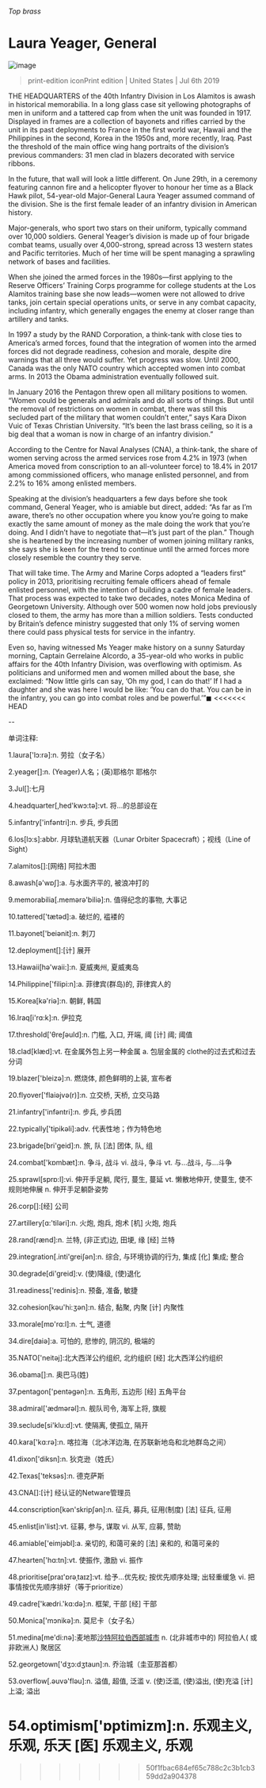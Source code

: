 ###### Top brass
# Laura Yeager, General 
![image](images/20190706_USP007_0.jpg) 
> print-edition iconPrint edition | United States | Jul 6th 2019 
THE HEADQUARTERS of the 40th Infantry Division in Los Alamitos is awash in historical memorabilia. In a long glass case sit yellowing photographs of men in uniform and a tattered cap from when the unit was founded in 1917. Displayed in frames are a collection of bayonets and rifles carried by the unit in its past deployments to France in the first world war, Hawaii and the Philippines in the second, Korea in the 1950s and, more recently, Iraq. Past the threshold of the main office wing hang portraits of the division’s previous commanders: 31 men clad in blazers decorated with service ribbons. 
In the future, that wall will look a little different. On June 29th, in a ceremony featuring cannon fire and a helicopter flyover to honour her time as a Black Hawk pilot, 54-year-old Major-General Laura Yeager assumed command of the division. She is the first female leader of an infantry division in American history. 
Major-generals, who sport two stars on their uniform, typically command over 10,000 soldiers. General Yeager’s division is made up of four brigade combat teams, usually over 4,000-strong, spread across 13 western states and Pacific territories. Much of her time will be spent managing a sprawling network of bases and facilities. 
When she joined the armed forces in the 1980s—first applying to the Reserve Officers’ Training Corps programme for college students at the Los Alamitos training base she now leads—women were not allowed to drive tanks, join certain special operations units, or serve in any combat capacity, including infantry, which generally engages the enemy at closer range than artillery and tanks. 
In 1997 a study by the RAND Corporation, a think-tank with close ties to America’s armed forces, found that the integration of women into the armed forces did not degrade readiness, cohesion and morale, despite dire warnings that all three would suffer. Yet progress was slow. Until 2000, Canada was the only NATO country which accepted women into combat arms. In 2013 the Obama administration eventually followed suit. 
In January 2016 the Pentagon threw open all military positions to women. “Women could be generals and admirals and do all sorts of things. But until the removal of restrictions on women in combat, there was still this secluded part of the military that women couldn’t enter,” says Kara Dixon Vuic of Texas Christian University. “It’s been the last brass ceiling, so it is a big deal that a woman is now in charge of an infantry division.” 
According to the Centre for Naval Analyses (CNA), a think-tank, the share of women serving across the armed services rose from 4.2% in 1973 (when America moved from conscription to an all-volunteer force) to 18.4% in 2017 among commissioned officers, who manage enlisted personnel, and from 2.2% to 16% among enlisted members. 
Speaking at the division’s headquarters a few days before she took command, General Yeager, who is amiable but direct, added: “As far as I’m aware, there’s no other occupation where you know you’re going to make exactly the same amount of money as the male doing the work that you’re doing. And I didn’t have to negotiate that—it’s just part of the plan.” Though she is heartened by the increasing number of women joining military ranks, she says she is keen for the trend to continue until the armed forces more closely resemble the country they serve. 
That will take time. The Army and Marine Corps adopted a “leaders first” policy in 2013, prioritising recruiting female officers ahead of female enlisted personnel, with the intention of building a cadre of female leaders. That process was expected to take two decades, notes Monica Medina of Georgetown University. Although over 500 women now hold jobs previously closed to them, the army has more than a million soldiers. Tests conducted by Britain’s defence ministry suggested that only 1% of serving women there could pass physical tests for service in the infantry. 
Even so, having witnessed Ms Yeager make history on a sunny Saturday morning, Captain Gerrelaine Alcordo, a 35-year-old who works in public affairs for the 40th Infantry Division, was overflowing with optimism. As politicians and uniformed men and women milled about the base, she exclaimed: “Now little girls can say, ‘Oh my god, I can do that!’ If I had a daughter and she was here I would be like: ‘You can do that. You can be in the infantry, you can go into combat roles and be powerful.’”◼ 
<<<<<<< HEAD
-- 
 单词注释:
1.laura['lɔ:rә]:n. 劳拉（女子名） 
2.yeager[]:n. (Yeager)人名；(英)耶格尔 耶格尔 
3.Jul[]:七月 
4.headquarter[,hed'kwɔ:tә]:vt. 将...的总部设在 
5.infantry['infәntri]:n. 步兵, 步兵团 
6.los[lɔ:s]:abbr. 月球轨道航天器（Lunar Orbiter Spacecraft）；视线（Line of Sight） 
7.alamitos[]:[网络] 阿拉木图 
8.awash[ә'wɒʃ]:a. 与水面齐平的, 被浪冲打的 
9.memorabilia[.memәrә'biliә]:n. 值得纪念的事物, 大事记 
10.tattered['tætәd]:a. 破烂的, 褴褛的 
11.bayonet['beiәnit]:n. 刺刀 
12.deployment[]:[计] 展开 
13.Hawaii[hә'waii:]:n. 夏威夷州, 夏威夷岛 
14.Philippine['filipi:n]:a. 菲律宾(群岛)的, 菲律宾人的 
15.Korea[kә'riә]:n. 朝鲜, 韩国 
16.Iraq[i'rɑ:k]:n. 伊拉克 
17.threshold['θreʃәuld]:n. 门槛, 入口, 开端, 阈 [计] 阈; 阈值 
18.clad[klæd]:vt. 在金属外包上另一种金属 a. 包层金属的 clothe的过去式和过去分词 
19.blazer['bleizә]:n. 燃烧体, 颜色鲜明的上装, 宣布者 
20.flyover['flaiәjvә(r)]:n. 立交桥, 天桥, 立交马路 
21.infantry['infәntri]:n. 步兵, 步兵团 
22.typically['tipikәli]:adv. 代表性地；作为特色地 
23.brigade[bri'geid]:n. 旅, 队 [法] 团体, 队, 组 
24.combat['kɒmbæt]:n. 争斗, 战斗 vi. 战斗, 争斗 vt. 与...战斗, 与...斗争 
25.sprawl[sprɒ:l]:vi. 伸开手足躺, 爬行, 蔓生, 蔓延 vt. 懒散地伸开, 使蔓生, 使不规则地伸展 n. 伸开手足躺卧姿势 
26.corp[]:[经] 公司 
27.artillery[ɑ:'tilәri]:n. 火炮, 炮兵, 炮术 [机] 火炮, 炮兵 
28.rand[rænd]:n. 兰特, (非正式)边, 田埂, 缘 [经] 兰特 
29.integration[.inti'greiʃәn]:n. 综合, 与环境协调的行为, 集成 [化] 集成; 整合 
30.degrade[di'greid]:v. (使)降级, (使)退化 
31.readiness['redinis]:n. 预备, 准备, 敏捷 
32.cohesion[kәu'hi:ʒәn]:n. 结合, 黏聚, 内聚 [计] 内聚性 
33.morale[mɒ'rɑ:l]:n. 士气, 道德 
34.dire[daiә]:a. 可怕的, 悲惨的, 阴沉的, 极端的 
35.NATO['neitәj]:北大西洋公约组织, 北约组织 [经] 北大西洋公约组织 
36.obama[]:n. 奥巴马(姓) 
37.pentagon['pentәgәn]:n. 五角形, 五边形 [经] 五角平台 
38.admiral['ædmәrәl]:n. 舰队司令, 海军上将, 旗舰 
39.seclude[si'klu:d]:vt. 使隔离, 使孤立, 隔开 
40.kara['kɑ:rә]:n. 喀拉海（北冰洋边海, 在苏联新地岛和北地群岛之间） 
41.dixon['diksn]:n. 狄克逊（姓氏） 
42.Texas['teksәs]:n. 德克萨斯 
43.CNA[]:[计] 经认证的Netware管理员 
44.conscription[kәn'skripʃәn]:n. 征兵, 募兵, 征用(制度) [法] 征兵, 征用 
45.enlist[in'list]:vt. 征募, 参与, 谋取 vi. 从军, 应募, 赞助 
46.amiable['eimjәbl]:a. 亲切的, 和蔼可亲的 [法] 亲和的, 和蔼可亲的 
47.hearten['hɑ:tn]:vt. 使振作, 激励 vi. 振作 
48.prioritise[praɪ'ɒrəˌtaɪz]:vt. 给予…优先权; 按优先顺序处理; 出轻重缓急 vi. 把事情按优先顺序排好（等于prioritize） 
49.cadre['kædri.'kɑ:dә]:n. 框架, 干部 [经] 干部 
50.Monica['mɔnikә]:n. 莫尼卡（女子名） 
51.medina[me'di:nә]:麦地那[沙特阿拉伯西部城市](伊斯兰教创立人穆罕默德的陵墓所在地,伊斯兰教圣地之一)  n. (北非城市中的) 阿拉伯人( 或非欧洲人) 聚居区 
52.georgetown['dʒɔ:dʒtaun]:n. 乔治城（圭亚那首都） 
53.overflow[.әuvә'flәu]:n. 溢值, 超值, 泛滥 v. (使)泛滥, (使)溢出, (使)充溢 [计] 上溢; 溢出 
54.optimism['ɒptimizm]:n. 乐观主义, 乐观, 乐天 [医] 乐观主义, 乐观 
=======
>>>>>>> 50f1fbac684ef65c788c2c3b1cb359dd2a904378
